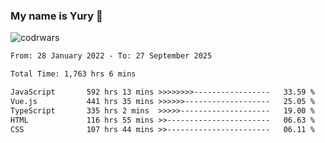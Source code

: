 ### My name is Yury 👋 
![codrwars](https://www.codewars.com/users/litury/badges/micro) 


<!--START_SECTION:waka-->

```txt
From: 28 January 2022 - To: 27 September 2025

Total Time: 1,763 hrs 6 mins

JavaScript       592 hrs 13 mins >>>>>>>>-----------------   33.59 %
Vue.js           441 hrs 35 mins >>>>>>-------------------   25.05 %
TypeScript       335 hrs 2 mins  >>>>>--------------------   19.00 %
HTML             116 hrs 55 mins >>-----------------------   06.63 %
CSS              107 hrs 44 mins >>-----------------------   06.11 %
```

<!--END_SECTION:waka-->

